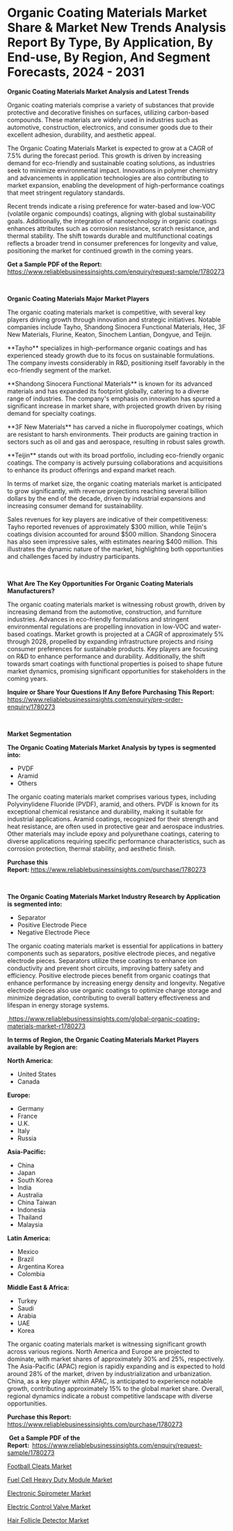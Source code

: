 <p><h1>Organic Coating Materials Market Share & Market New Trends Analysis Report By Type, By Application, By End-use, By Region, And Segment Forecasts, 2024 - 2031</h1></p><p><strong>Organic Coating Materials Market Analysis and Latest Trends</strong></p>
<p><p>Organic coating materials comprise a variety of substances that provide protective and decorative finishes on surfaces, utilizing carbon-based compounds. These materials are widely used in industries such as automotive, construction, electronics, and consumer goods due to their excellent adhesion, durability, and aesthetic appeal. </p><p>The Organic Coating Materials Market is expected to grow at a CAGR of 7.5% during the forecast period. This growth is driven by increasing demand for eco-friendly and sustainable coating solutions, as industries seek to minimize environmental impact. Innovations in polymer chemistry and advancements in application technologies are also contributing to market expansion, enabling the development of high-performance coatings that meet stringent regulatory standards. </p><p>Recent trends indicate a rising preference for water-based and low-VOC (volatile organic compounds) coatings, aligning with global sustainability goals. Additionally, the integration of nanotechnology in organic coatings enhances attributes such as corrosion resistance, scratch resistance, and thermal stability. The shift towards durable and multifunctional coatings reflects a broader trend in consumer preferences for longevity and value, positioning the market for continued growth in the coming years.</p></p>
<p><strong>Get a Sample PDF of the Report:&nbsp;</strong> <a href="https://www.reliablebusinessinsights.com/enquiry/request-sample/1780273?utm_campaign=63&utm_medium=2&utm_source=Github&utm_content=ia&utm_term=19122024&utm_id=organic-coating-materials">https://www.reliablebusinessinsights.com/enquiry/request-sample/1780273</a></p>
<p>&nbsp;</p>
<p><strong>Organic Coating Materials Major Market Players</strong></p>
<p><p>The organic coating materials market is competitive, with several key players driving growth through innovation and strategic initiatives. Notable companies include Tayho, Shandong Sinocera Functional Materials, Hec, 3F New Materials, Flurine, Keaton, Sinochem Lantian, Dongyue, and Teijin.</p><p>**Tayho** specializes in high-performance organic coatings and has experienced steady growth due to its focus on sustainable formulations. The company invests considerably in R&D, positioning itself favorably in the eco-friendly segment of the market.</p><p>**Shandong Sinocera Functional Materials** is known for its advanced materials and has expanded its footprint globally, catering to a diverse range of industries. The company's emphasis on innovation has spurred a significant increase in market share, with projected growth driven by rising demand for specialty coatings.</p><p>**3F New Materials** has carved a niche in fluoropolymer coatings, which are resistant to harsh environments. Their products are gaining traction in sectors such as oil and gas and aerospace, resulting in robust sales growth.</p><p>**Teijin** stands out with its broad portfolio, including eco-friendly organic coatings. The company is actively pursuing collaborations and acquisitions to enhance its product offerings and expand market reach.</p><p>In terms of market size, the organic coating materials market is anticipated to grow significantly, with revenue projections reaching several billion dollars by the end of the decade, driven by industrial expansions and increasing consumer demand for sustainability.</p><p>Sales revenues for key players are indicative of their competitiveness: Tayho reported revenues of approximately $300 million, while Teijin's coatings division accounted for around $500 million. Shandong Sinocera has also seen impressive sales, with estimates nearing $400 million. This illustrates the dynamic nature of the market, highlighting both opportunities and challenges faced by industry participants.</p></p>
<p>&nbsp;</p>
<p><strong>What Are The Key Opportunities For Organic Coating Materials Manufacturers?</strong></p>
<p><p>The organic coating materials market is witnessing robust growth, driven by increasing demand from the automotive, construction, and furniture industries. Advances in eco-friendly formulations and stringent environmental regulations are propelling innovation in low-VOC and water-based coatings. Market growth is projected at a CAGR of approximately 5% through 2028, propelled by expanding infrastructure projects and rising consumer preferences for sustainable products. Key players are focusing on R&D to enhance performance and durability. Additionally, the shift towards smart coatings with functional properties is poised to shape future market dynamics, promising significant opportunities for stakeholders in the coming years.</p></p>
<p><strong>Inquire or Share Your Questions If Any Before Purchasing This Report:</strong> <a href="https://www.reliablebusinessinsights.com/enquiry/pre-order-enquiry/1780273?utm_campaign=63&utm_medium=2&utm_source=Github&utm_content=ia&utm_term=19122024&utm_id=organic-coating-materials">https://www.reliablebusinessinsights.com/enquiry/pre-order-enquiry/1780273</a></p>
<p>&nbsp;</p>
<p><strong>Market Segmentation</strong></p>
<p><strong>The Organic Coating Materials Market Analysis by types is segmented into:</strong></p>
<p><ul><li>PVDF</li><li>Aramid</li><li>Others</li></ul></p>
<p><p>The organic coating materials market comprises various types, including Polyvinylidene Fluoride (PVDF), aramid, and others. PVDF is known for its exceptional chemical resistance and durability, making it suitable for industrial applications. Aramid coatings, recognized for their strength and heat resistance, are often used in protective gear and aerospace industries. Other materials may include epoxy and polyurethane coatings, catering to diverse applications requiring specific performance characteristics, such as corrosion protection, thermal stability, and aesthetic finish.</p></p>
<p><strong>Purchase this Report:&nbsp;</strong><a href="https://www.reliablebusinessinsights.com/purchase/1780273?utm_campaign=63&utm_medium=2&utm_source=Github&utm_content=ia&utm_term=19122024&utm_id=organic-coating-materials">https://www.reliablebusinessinsights.com/purchase/1780273</a></p>
<p>&nbsp;</p>
<p><strong>The Organic Coating Materials Market Industry Research by Application is segmented into:</strong></p>
<p><ul><li>Separator</li><li>Positive Electrode Piece</li><li>Negative Electrode Piece</li></ul></p>
<p><p>The organic coating materials market is essential for applications in battery components such as separators, positive electrode pieces, and negative electrode pieces. Separators utilize these coatings to enhance ion conductivity and prevent short circuits, improving battery safety and efficiency. Positive electrode pieces benefit from organic coatings that enhance performance by increasing energy density and longevity. Negative electrode pieces also use organic coatings to optimize charge storage and minimize degradation, contributing to overall battery effectiveness and lifespan in energy storage systems.</p></p>
<p><a href="https://www.reliablebusinessinsights.com/global-organic-coating-materials-market-r1780273?utm_campaign=63&utm_medium=2&utm_source=Github&utm_content=ia&utm_term=19122024&utm_id=organic-coating-materials">&nbsp;https://www.reliablebusinessinsights.com/global-organic-coating-materials-market-r1780273</a></p>
<p><strong>In terms of Region, the Organic Coating Materials Market Players available by Region are:</strong></p>
<p>
    <p> <strong> North America: </strong>
        <ul>
            <li>United States</li>
            <li>Canada</li>
        </ul>
        </p> 
    <p> <strong> Europe: </strong>
        <ul>
            <li>Germany</li>
            <li>France</li>
            <li>U.K.</li>
            <li>Italy</li>
            <li>Russia</li>
        </ul>
        </p> 
    <p> <strong> Asia-Pacific: </strong>
        <ul>
            <li>China</li>
            <li>Japan</li>
            <li>South Korea</li>
            <li>India</li>
            <li>Australia</li>
            <li>China Taiwan</li>
            <li>Indonesia</li>
            <li>Thailand</li>
            <li>Malaysia</li>
        </ul>
        </p> 
    <p> <strong> Latin America: </strong>
        <ul>
            <li>Mexico</li>
            <li>Brazil</li>
            <li>Argentina Korea</li>
            <li>Colombia</li>
        </ul>
        </p> 
    <p> <strong> Middle East & Africa: </strong>
        <ul>
            <li>Turkey</li>
            <li>Saudi</li>
            <li>Arabia</li>
            <li>UAE</li>
            <li>Korea</li>
        </ul>
    </p>
    </p>
<p><p>The organic coating materials market is witnessing significant growth across various regions. North America and Europe are projected to dominate, with market shares of approximately 30% and 25%, respectively. The Asia-Pacific (APAC) region is rapidly expanding and is expected to hold around 28% of the market, driven by industrialization and urbanization. China, as a key player within APAC, is anticipated to experience notable growth, contributing approximately 15% to the global market share. Overall, regional dynamics indicate a robust competitive landscape with diverse opportunities.</p></p>
<p><strong>Purchase this Report: </strong><a href="https://www.reliablebusinessinsights.com/purchase/1780273?utm_campaign=63&utm_medium=2&utm_source=Github&utm_content=ia&utm_term=19122024&utm_id=organic-coating-materials">https://www.reliablebusinessinsights.com/purchase/1780273</a></p>
<p>&nbsp;<strong>Get a Sample PDF of the Report:&nbsp;&nbsp;</strong><a href="https://www.reliablebusinessinsights.com/enquiry/request-sample/1780273?utm_campaign=63&utm_medium=2&utm_source=Github&utm_content=ia&utm_term=19122024&utm_id=organic-coating-materials">https://www.reliablebusinessinsights.com/enquiry/request-sample/1780273</a></p>
<p><strong></strong></p>
<p><p><a href="https://www.linkedin.com/pulse/upcoming-boom-football-cleats-market-projections-end-use-application-qdbzf?utm_campaign=63&utm_medium=2&utm_source=Github&utm_content=ia&utm_term=19122024&utm_id=organic-coating-materials">Football Cleats Market</a></p><p><a href="https://github.com/millionkaryn68/Market-Research-Report-List-1/blob/main/fuel-cell-heavy-duty-module-market.md?utm_campaign=63&utm_medium=2&utm_source=Github&utm_content=ia&utm_term=19122024&utm_id=organic-coating-materials">Fuel Cell Heavy Duty Module Market</a></p><p><a href="https://www.linkedin.com/pulse/report-covers-electronic-spirometer-market-basisof-value-segmentation-odt8f?utm_campaign=63&utm_medium=2&utm_source=Github&utm_content=ia&utm_term=19122024&utm_id=organic-coating-materials">Electronic Spirometer Market</a></p><p><a href="https://www.linkedin.com/pulse/in-depth-electric-control-valve-market-analysis-trends-n5bne?utm_campaign=63&utm_medium=2&utm_source=Github&utm_content=ia&utm_term=19122024&utm_id=organic-coating-materials">Electric Control Valve Market</a></p><p><a href="https://github.com/JubayerMia832/Market-Research-Report-List-1/blob/main/hair-follicle-detector-market.md?utm_campaign=63&utm_medium=2&utm_source=Github&utm_content=ia&utm_term=19122024&utm_id=organic-coating-materials">Hair Follicle Detector Market</a></p></p>